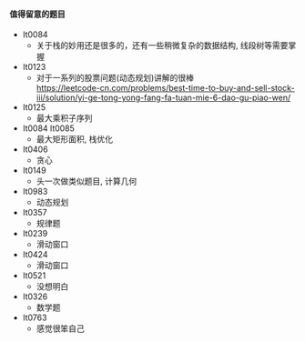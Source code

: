 #### 值得留意的题目
- lt0084
    - 关于栈的妙用还是很多的，还有一些稍微复杂的数据结构, 线段树等需要掌握
- lt0123
    -   对于一系列的股票问题(动态规划)讲解的很棒   
        https://leetcode-cn.com/problems/best-time-to-buy-and-sell-stock-iii/solution/yi-ge-tong-yong-fang-fa-tuan-mie-6-dao-gu-piao-wen/
- lt0125
    - 最大乘积子序列
- lt0084 lt0085
    - 最大矩形面积, 栈优化
- lt0406
    - 贪心
- lt0149
    - 头一次做类似题目, 计算几何
- lt0983
    - 动态规划
- lt0357
    - 规律题
- lt0239
    - 滑动窗口
- lt0424
    - 滑动窗口
- lt0521
    - 没想明白
- lt0326
    - 数学题
- lt0763
    - 感觉很笨自己